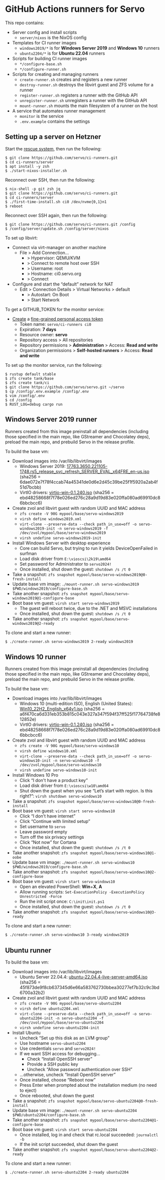 GitHub Actions runners for Servo
================================

This repo contains:

- Server config and install scripts
    - `server/nixos` is the NixOS config
- Templates for CI runner images
    - `windows2019/*` is for **Windows Server 2019** and **Windows 10** runners
    - `ubuntu2204/*` is for **Ubuntu 22.04** runners
- Scripts for building CI runner images
    - `*/configure-base.sh`
    - `*/configure-runner.sh`
- Scripts for creating and managing runners
    - `create-runner.sh` creates and registers a new runner
    - `destroy-runner.sh` destroys the libvirt guest and ZFS volume for a runner
    - `register-runner.sh` registers a runner with the GitHub API
    - `unregister-runner.sh` unregisters a runner with the GitHub API
    - `mount-runner.sh` mounts the main filesystem of a runner on the host
- A service that automates runner management
    - `monitor` is the service
    - `.env.example` contains the settings

Setting up a server on Hetzner
------------------------------

Start the [rescue system](https://docs.hetzner.com/robot/dedicated-server/troubleshooting/hetzner-rescue-system/), then run the following:

```
$ git clone https://github.com/servo/ci-runners.git
$ cd ci-runners/server
$ apt install -y zsh
$ ./start-nixos-installer.sh
```

Reconnect over SSH, then run the following:

```
$ nix-shell -p git zsh jq
$ git clone https://github.com/servo/ci-runners.git
$ cd ci-runners/server
$ ./first-time-install.sh ci0 /dev/nvme{0,1}n1
$ reboot
```

Reconnect over SSH again, then run the following:

```
$ git clone https://github.com/servo/ci-runners.git /config
$ /config/server/update.sh /config/server/nixos
```

To set up libvirt:

- Connect via virt-manager on another machine
    - File > Add Connection…
        - \> Hypervisor: QEMU/KVM
        - \> Connect to remote host over SSH
        - \> Username: root
        - \> Hostname: ci0.servo.org
        - \> Connect
- Configure and start the “default” network for NAT
    - Edit > Connection Details > Virtual Networks > default
        - \> Autostart: On Boot
        - \> Start Network

To get a GITHUB_TOKEN for the monitor service:

- [Create](https://docs.github.com/en/authentication/keeping-your-account-and-data-secure/managing-your-personal-access-tokens) a [fine-grained personal access token](https://github.com/settings/personal-access-tokens/new)
    - Token name: `servo/ci-runners ci0`
    - Expiration: **7 days**
    - Resource owner: **servo**
    - Repository access > All repositories
    - Repository permissions > **Administration** > Access: **Read and write**
    - Organization permissions > **Self-hosted runners** > Access: **Read and write**

To set up the monitor service, run the following:

```
$ rustup default stable
$ zfs create tank/base
$ zfs create tank/ci
$ git clone https://github.com/servo/servo.git ~/servo
$ cp /config/.env.example /config/.env
$ vim /config/.env
$ cd /config
$ RUST_LOG=debug cargo run
```

Windows Server 2019 runner
--------------------------

Runners created from this image preinstall all dependencies (including those specified in the main repo, like GStreamer and Chocolatey deps), preload the main repo, and prebuild Servo in the release profile.

To build the base vm:

- Download images into /var/lib/libvirt/images
    - Windows Server 2019: [17763.3650.221105-1748.rs5_release_svc_refresh_SERVER_EVAL_x64FRE_en-us.iso](https://software-static.download.prss.microsoft.com/dbazure/988969d5-f34g-4e03-ac9d-1f9786c66749/17763.3650.221105-1748.rs5_release_svc_refresh_SERVER_EVAL_x64FRE_en-us.iso) (sha256 = 6dae072e7f78f4ccab74a45341de0d6e2d45c39be25f1f5920a2ab4f51d7bcbb)
    - VirtIO drivers: [virtio-win-0.1.240.iso](https://fedorapeople.org/groups/virt/virtio-win/direct-downloads/archive-virtio/virtio-win-0.1.240-1/virtio-win-0.1.240.iso) (sha256 = ebd48258668f7f78e026ed276c28a9d19d83e020ffa080ad69910dc86bbcbcc6)
- Create zvol and libvirt guest with random UUID and MAC address
    - `zfs create -V 90G mypool/base/servo-windows2019`
    - `virsh define windows2019.xml`
    - `virt-clone --preserve-data --check path_in_use=off -o servo-windows2019-init -n servo-windows2019 -f /dev/zvol/mypool/base/servo-windows2019`
    - `virsh undefine servo-windows2019-init`
- Install Windows Server with desktop experience
    - Core can build Servo, but trying to run it yields DeviceOpenFailed in surfman
    - Load disk driver from `E:\vioscsi\2k19\amd64`
    - Set password for Administrator to `servo2024!`
    - Once installed, shut down the guest: `shutdown /s /t 0`
- Take a snapshot: `zfs snapshot mypool/base/servo-windows2019@0-fresh-install`
- Update base vm image: `./mount-runner.sh servo-windows2019 $PWD/windows2019/configure-base.sh`
- Take another snapshot: `zfs snapshot mypool/base/servo-windows2019@1-configure-base`
- Boot base vm guest: `virsh start servo-windows2019`
    - The guest will reboot twice, due to the .NET and MSVC installations
    - Once installed, shut down the guest: `shutdown /s /t 0`
- Take another snapshot: `zfs snapshot mypool/base/servo-windows2019@2-ready`

To clone and start a new runner:

```sh
$ ./create-runner.sh servo-windows2019 2-ready windows2019
```

Windows 10 runner
-----------------

Runners created from this image preinstall all dependencies (including those specified in the main repo, like GStreamer and Chocolatey deps), preload the main repo, and prebuild Servo in the release profile.

To build the base vm:

- Download images into /var/lib/libvirt/images
    - Windows 10 (multi-edition ISO), English (United States): [Win10_22H2_English_x64v1.iso](https://www.microsoft.com/en-us/software-download/windows10ISO) (sha256 = a6f470ca6d331eb353b815c043e327a347f594f37ff525f17764738fe812852e)
    - VirtIO drivers: [virtio-win-0.1.240.iso](https://fedorapeople.org/groups/virt/virtio-win/direct-downloads/archive-virtio/virtio-win-0.1.240-1/virtio-win-0.1.240.iso) (sha256 = ebd48258668f7f78e026ed276c28a9d19d83e020ffa080ad69910dc86bbcbcc6)
- Create zvol and libvirt guest with random UUID and MAC address
    - `zfs create -V 90G mypool/base/servo-windows10`
    - `virsh define windows10.xml`
    - `virt-clone --preserve-data --check path_in_use=off -o servo-windows10-init -n servo-windows10 -f /dev/zvol/mypool/base/servo-windows10`
    - `virsh undefine servo-windows10-init`
- Install Windows 10 Pro
    - Click “I don't have a product key”
    - Load disk driver from `E:\vioscsi\w10\amd64`
    - Shut down the guest when you see “Let’s start with region. Is this right?”: `virsh shutdown servo-windows10`
- Take a snapshot: `zfs snapshot mypool/base/servo-windows10@0-fresh-install`
- Boot base vm guest: `virsh start servo-windows10`
    - Click “I don’t have internet”
    - Click “Continue with limited setup”
    - Set username to `servo`
    - Leave password empty
    - Turn off the six privacy settings
    - Click “Not now” for Cortana
    - Once installed, shut down the guest: `shutdown /s /t 0`
- Take another snapshot: `zfs snapshot mypool/base/servo-windows10@1-oobe`
- Update base vm image: `./mount-runner.sh servo-windows10 $PWD/windows2019/configure-base.sh`
- Take another snapshot: `zfs snapshot mypool/base/servo-windows10@2-configure-base`
- Boot base vm guest: `virsh start servo-windows10`
    - Open an elevated PowerShell: **Win**+**X**, **A**
    - Allow running scripts: `Set-ExecutionPolicy -ExecutionPolicy Unrestricted -Force`
    - Run the init script once: `C:\init\init.ps1`
    - Once installed, shut down the guest: `shutdown /s /t 0`
- Take another snapshot: `zfs snapshot mypool/base/servo-windows10@3-ready`

To clone and start a new runner:

```sh
$ ./create-runner.sh servo-windows10 3-ready windows2019
```

Ubuntu runner
-------------

To build the base vm:

- Download images into /var/lib/libvirt/images
    - Ubuntu Server 22.04.4: [ubuntu-22.04.4-live-server-amd64.iso](http://mirror.internode.on.net/pub/ubuntu/releases/22.04.4/ubuntu-22.04.4-live-server-amd64.iso) (sha256 = 45f873de9f8cb637345d6e66a583762730bbea30277ef7b32c9c3bd6700a32b2)
- Create zvol and libvirt guest with random UUID and MAC address
    - `zfs create -V 90G mypool/base/servo-ubuntu2204`
    - `virsh define ubuntu2204.xml`
    - `virt-clone --preserve-data --check path_in_use=off -o servo-ubuntu2204-init -n servo-ubuntu2204 -f /dev/zvol/mypool/base/servo-ubuntu2204`
    - `virsh undefine servo-ubuntu2204-init`
- Install Ubuntu
    - Uncheck “Set up this disk as an LVM group”
    - Use hostname `servo-ubuntu2204`
    - Use credentials `servo` and `servo2024!`
    - If we want SSH access for debugging…
        - Check “Install OpenSSH server”
        - Provide a SSH public key
        - Uncheck “Allow password authentication over SSH”
    - …otherwise, uncheck “Install OpenSSH server”
    - Once installed, choose “Reboot now”
    - Press Enter when prompted about the installation medium (no need to eject)
    - Once rebooted, shut down the guest
- Take a snapshot: `zfs snapshot mypool/base/servo-ubuntu2204@0-fresh-install`
- Update base vm image: `./mount-runner.sh servo-ubuntu2204 $PWD/ubuntu2204/configure-base.sh`
- Take another snapshot: `zfs snapshot mypool/base/servo-ubuntu2204@1-configure-base`
- Boot base vm guest: `virsh start servo-ubuntu2204`
    - Once installed, log in and check that rc.local succeeded: `journalctl -b`
    - If the init script succeeded, shut down the guest
- Take another snapshot: `zfs snapshot mypool/base/servo-ubuntu2204@2-ready`

To clone and start a new runner:

```sh
$ ./create-runner.sh servo-ubuntu2204 2-ready ubuntu2204
```
